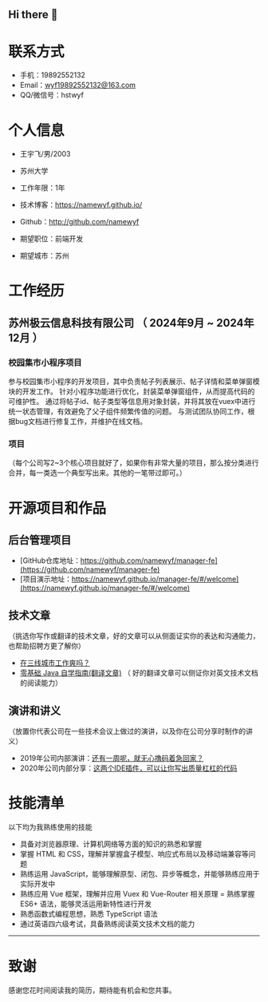 ## Hi there 👋

# 联系方式

- 手机：19892552132 
- Email：wyf19892552132@163.com
- QQ/微信号：hstwyf

# 个人信息

 - 王宇飞/男/2003
 - 苏州大学
 - 工作年限：1年
 - 技术博客：https://namewyf.github.io/
 - Github：http://github.com/namewyf

 - 期望职位：前端开发
 - 期望城市：苏州
   
# 工作经历

## 苏州极云信息科技有限公司 （ 2024年9月 ~ 2024年12月 ）

### 校园集市小程序项目 
参与校园集市小程序的开发项目，其中负责帖子列表展示、帖子详情和菜单弹窗模块的开发工作。
针对小程序功能进行优化，封装菜单弹窗组件，从而提高代码的可维护性。
通过将帖子id、帖子类型等信息用对象封装，并将其放在vuex中进行统一状态管理，有效避免了父子组件频繁传值的问题。
与测试团队协同工作，根据bug文档进行修复工作，并维护在线文档。

### 项目

（每个公司写2~3个核心项目就好了，如果你有非常大量的项目，那么按分类进行合并，每一类选一个典型写出来。其他的一笔带过即可。）
  
  
# 开源项目和作品

## 后台管理项目

  - [GitHub仓库地址：https://github.com/namewyf/manager-fe](https://github.com/namewyf/manager-fe)
  - [项目演示地址：https://namewyf.github.io/manager-fe/#/welcome](https://namewyf.github.io/manager-fe/#/welcome)

## 技术文章
（挑选你写作或翻译的技术文章，好的文章可以从侧面证实你的表达和沟通能力，也帮助招聘方更了解你）

- [在三线城市工作爽吗？](https://blog.csdn.net/qing_gee/article/details/104323806)
- [零基础 Java 自学指南(翻译文章)](https://blog.csdn.net/qing_gee/article/details/104774776) （ 好的翻译文章可以侧证你对英文技术文档的阅读能力）

## 演讲和讲义
（放置你代表公司在一些技术会议上做过的演讲，以及你在公司分享时制作的讲义）

  - 2019年公司内部演讲：[还有一周呢，就无心撸码着急回家？](https://blog.csdn.net/qing_gee/article/details/103967005)
  - 2020年公司内部分享：[这两个IDE插件，可以让你写出质量杠杠的代码](https://blog.csdn.net/qing_gee/article/details/103831517)
    
    
# 技能清单

以下均为我熟练使用的技能

- 具备对浏览器原理、计算机网络等方面的知识的熟悉和掌握
- 掌握 HTML 和 CSS，理解并掌握盒子模型、响应式布局以及移动端兼容等问题
- 熟练运用 JavaScript，能够理解原型、闭包、异步等概念，并能够熟练应用于实际开发中
- 熟练应用 Vue 框架，理解并应用 Vuex 和 Vue-Router 相关原理
= 熟练掌握 ES6+ 语法，能够灵活运用新特性进行开发
- 熟悉函数式编程思想，熟悉 TypeScript 语法
- 通过英语四六级考试，具备熟练阅读英文技术文档的能力
      
---      
# 致谢
感谢您花时间阅读我的简历，期待能有机会和您共事。
      

